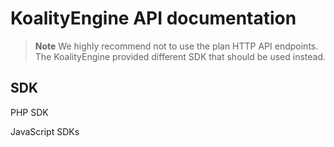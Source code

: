 # KoalityEngine API documentation

> **Note**
> We highly recommend not to use the plan HTTP API endpoints. The KoalityEngine provided different SDK that should be used instead. 


## SDK

PHP SDK

JavaScript SDKs

## 
